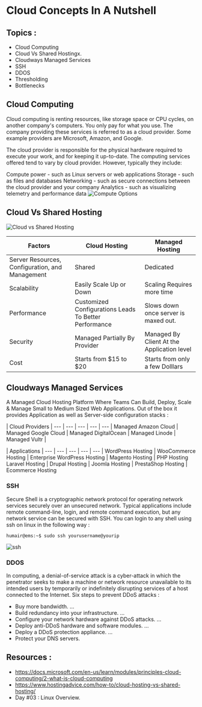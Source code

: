 # Cloud Concepts In A Nutshell
## Topics :
* Cloud Computing
* Cloud Vs Shared Hostingx. 
* Cloudways Managed Services
* SSH
* DDOS
* Thresholding
* Bottlenecks
          

## Cloud Computing 
Cloud computing is renting resources, like storage space or CPU cycles, on another company's computers. You only pay for what you use. The company providing these services is referred to as a cloud provider. Some example providers are Microsoft, Amazon, and Google.

The cloud provider is responsible for the physical hardware required to execute your work, and for keeping it up-to-date. The computing services offered tend to vary by cloud provider. However, typically they include:

Compute power - such as Linux servers or web applications
Storage - such as files and databases
Networking - such as secure connections between the cloud provider and your company
Analytics - such as visualizing telemetry and performance data
![Compute Options](https://docs.microsoft.com/en-us/learn/modules/principles-cloud-computing/media/2-vm-vs-container-vs-serverless.png)

## Cloud Vs Shared Hosting
![Cloud vs Shared Hosting](https://www.hostingadvice.com/wp-content/uploads/2017/11/server-comparison.jpg)

Factors  | Cloud Hosting | Managed Hosting
-------- | --------------| ----------------|
Server Resources, Configuration, and Management|Shared | Dedicated
Scalability | Easily Scale Up or Down | Scaling Requires more time
Performance | Customized Configurations Leads To Better Performance | Slows down once server is maxed out.
Security | Managed Partially By Provider | Managed By Client At the Application level
Cost | Starts from $15 to $20 | Starts from only a few Dolllars

## Cloudways Managed Services
A Managed Cloud Hosting Platform Where Teams Can Build, Deploy, Scale & Manage Small to Medium Sized Web Applications. 
Out of the box it provides Application as well as Server-side configuration stacks :

| Cloud Providers |
--- | --- | --- | --- | --- |
 Managed Amazon Cloud | Managed Google Cloud | Managed DigitalOcean | Managed Linode | Managed Vultr |

| Applications |
--- | --- | --- | --- | --- |
WordPress Hosting | WooCommerce Hosting | Enterprise WordPress Hosting | Magento Hosting | PHP Hosting
Laravel Hosting | Drupal Hosting | Joomla Hosting | PrestaShop Hosting | Ecommerce Hosting

### SSH

Secure Shell is a cryptographic network protocol for operating network services securely over an unsecured network. Typical applications include remote command-line, login, and remote command execution, but any network service can be secured with SSH. 
You can login to any shell using ssh on linux in the following way :

```console
humair@ems:~$ sudo ssh yourusername@yourip
```
![ssh](https://i.ibb.co/qCrb5Pk/Screenshot-from-2020-02-12-05-20-44.png)
### DDOS
In computing, a denial-of-service attack is a cyber-attack in which the penetrator seeks to make a machine or network resource unavailable to its intended users by temporarily or indefinitely disrupting services of a host connected to the Internet.
Six steps to prevent DDoS attacks :
* Buy more bandwidth. ...
* Build redundancy into your infrastructure. ...
* Configure your network hardware against DDoS attacks. ...
* Deploy anti-DDoS hardware and software modules. ...
* Deploy a DDoS protection appliance. ...
* Protect your DNS servers.
## Resources :
* https://docs.microsoft.com/en-us/learn/modules/principles-cloud-computing/2-what-is-cloud-computing
* https://www.hostingadvice.com/how-to/cloud-hosting-vs-shared-hosting/
* Day #03 : Linux Overview.
